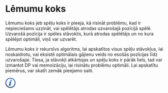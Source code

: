 # Lēmumu koks

Lēmumu koks jeb spēļu koks ir pieeja, kā risināt problēmu, kad ir nepieciešams uzzināt, vai spēlētājs atrodas uzvarošajā pozīcijā spēlē. Uzvarošā pozīcija ir spēles stāvoklis, kurā atrodas spēlētājs un no kura spēlējot optimāli, viņš var uzvarēt.

Lēmumu koks ir rekursīvs algoritms, lai apskatītos visus spēļu stāvokļus, lai noskaidrotu, vai eksistē optimālais gājienu veids no esošās pozīcijas līdz uzvarošajai. Tiesa, ja stāvokļi atkārtojas un spēļu koks ir pārāk liels, tad var izmantot DP vai memoizāciju, lai risinātu problēmu optimāli. Lai apskatītu piemērus, var skatīt zemāk pieejamo saiti.

<a href="http://en.wikipedia.org/wiki/Game_tree" target="_blank">![Vairāk informācija](/media/theory/information.png)</a>